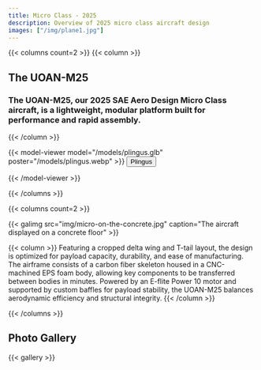 ```yaml
---
title: Micro Class - 2025
description: Overview of 2025 micro class aircraft design
images: ["/img/plane1.jpg"]
---
```


{{< columns count=2 >}}
{{< column >}}
## The UOAN-M25
### The UOAN-M25, our 2025 SAE Aero Design Micro Class aircraft, is a lightweight, modular platform built for performance and rapid assembly.

{{< /column >}}



{{< model-viewer model="/models/plingus.glb" poster="/models/plingus.webp" >}}
    <button class="hotspot" slot="hotspot-1" 
            data-position="-0.03752169197374356m 1.3353936826116832m -0.09083890692148743m" 
            data-normal="-0.6468131457728125m 0.6320924532562153m -0.4267222574368693m" 
            data-visibility-attribute="visible">
        <div class="annotation">Plingus</div>
    </button>


{{< /model-viewer >}}



{{< /columns >}}



{{< columns count=2 >}}

{{< galimg src="img/micro-on-the-concrete.jpg" caption="The aircraft displayed on a concrete floor" >}}

{{< column >}}
Featuring a cropped delta wing and T-tail layout, the design is optimized for payload capacity, durability, and ease of manufacturing. The airframe consists of a carbon fiber skeleton housed in a CNC-machined EPS foam body, allowing key components to be transferred between bodies in minutes. Powered by an E-flite Power 10 motor and supported by custom baffles for payload stability, the UOAN-M25 balances aerodynamic efficiency and structural integrity.
{{< /column >}}

{{< /columns >}}

## Photo Gallery

{{< gallery >}} 
